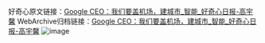 好奇心原文链接：[Google CEO：我们要盖机场，建城市_智能_好奇心日报-高宇馨](https://www.qdaily.com/articles/2471.html)
WebArchive归档链接：[Google CEO：我们要盖机场，建城市_智能_好奇心日报-高宇馨](http://web.archive.org/web/20190623151119/https://www.qdaily.com/articles/2471.html)
![image](http://ww3.sinaimg.cn/large/007d5XDply1g3vc3pe7muj30u02vwb29)